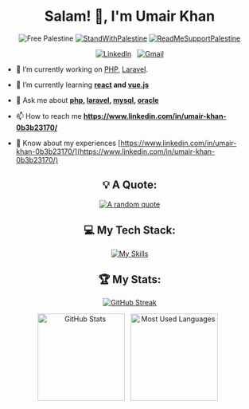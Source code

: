 <div align="center">
<h1 align="center">Salam! 👋, I'm Umair Khan</h1>

 ![Free Palestine](https://img.shields.io/badge/FreePalestine-%F0%9F%87%B5%F0%9F%87%B8%20Tech_For_Palestine-D83838?labelColor=01B861&color=D83838&link=https%3A%2F%2Ftechforpalestine.org%2Flearn-more)
[![StandWithPalestine](https://raw.githubusercontent.com/Safouene1/support-palestine-banner/master/StandWithPalestine.svg)](https://techforpalestine.org/learn-more)
 [![ReadMeSupportPalestine](https://raw.githubusercontent.com/Safouene1/support-palestine-banner/master/banner-support.svg)](https://github.com/Safouene1/support-palestine-banner)

[![LinkedIn](https://skillicons.dev/icons?i=linkedin)](https://www.linkedin.com/in/umair-khan-0b3b23170/) &nbsp;
[![Gmail](https://skillicons.dev/icons?i=gmail)](mailto:khan0147852@gmail.com?subject=Hello%20Umair,%20From%20Github)

</div>

- 🔭 I’m currently working on [PHP](https://www.php.net/), [Laravel](https://laravel.com/).

- 🌱 I’m currently learning **[react](https://react.dev/) and [vue.js](https://vuejs.org/)**

- 💬 Ask me about **[php](https://www.php.net/), [laravel](https://laravel.com/), [mysql](https://www.mysql.com/), [oracle](https://www.oracle.com/)**

- 📫 How to reach me **https://www.linkedin.com/in/umair-khan-0b3b23170/**

- 📄 Know about my experiences [https://www.linkedin.com/in/umair-khan-0b3b23170/](https://www.linkedin.com/in/umair-khan-0b3b23170/)

<div align="center">

## 💡 A Quote:

[![A random quote](https://quotes-github-readme.vercel.app/api?type=horizontal&theme=dark)](https://github.com/piyushsuthar/github-readme-quotes)

## 💻 My Tech Stack:

[![My Skills](https://skillicons.dev/icons?i=php,laravel,mysql,postman,sass,js,jquery,git,css,html,bootstrap,github&perline=6)](https://skillicons.dev)

## 🏆 My Stats:
 

 [![GitHub Streak](https://streak-stats.demolab.com/?user=Umair121245&theme=vision-friendly-dark&card_width=800)](https://github.com/Umair121245?tab=repositories)  
 
<p>
    <img height=175 alt="GitHub Stats" src="https://github-readme-stats.vercel.app/api?username=Umair121245&show_icons=true&count_private=true&theme=dark" />&nbsp;&nbsp;
    <img height=175 alt="Most Used Languages" src="https://github-readme-stats.vercel.app/api/top-langs/?username=Umair121245&layout=compact&theme=dark" />&nbsp;&nbsp;
</p>
</div>

